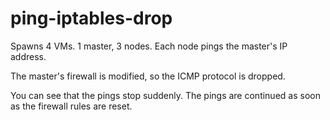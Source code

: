 ping-iptables-drop
==================

Spawns 4 VMs. 1 master, 3 nodes. Each node pings the master's IP address.

The master's firewall is modified, so the ICMP protocol is dropped.

You can see that the pings stop suddenly.
The pings are continued as soon as the firewall rules are reset.
